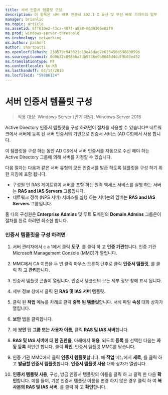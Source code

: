 ```yaml
---
title: 서버 인증서 템플릿 구성
description: 이 항목은 서버 배포 인증서 802.1 X 유선 및 무선 배포 가이드의 일부
manager: brianlic
ms.topic: article
ms.assetid: 8ff610e2-43ca-407f-a828-06d9366e02f0
ms.prod: windows-server-threshold
ms.technology: networking
ms.author: pashort
author: shortpatti
ms.openlocfilehash: 238579c945821d19e45dad7e623450d598830596
ms.sourcegitcommit: 0d0b32c8986ba7db9536e0b8648d4ddf9b03e452
ms.translationtype: MT
ms.contentlocale: ko-KR
ms.lasthandoff: 04/17/2019
ms.locfileid: "59886124"
---
```

# <a name="configure-the-server-certificate-template"></a>서버 인증서 템플릿 구성

>적용 대상: Windows Server (반기 채널), Windows Server 2016

Active Directory 인증서 템플릿을 구성 하려면이 절차를 사용할 수 있습니다&reg; 네트워크에서 서버에 등록 된 서버 인증서의 기반으로 인증서 서비스 (AD CS)에서 사용 합니다.  
  
이 템플릿을 구성 하는 동안 AD CS에서 서버 인증서를 자동으로 수신 해야 하는 Active Directory 그룹에 의해 서버를 지정할 수 있습니다.   
  
다음 절차는 다음과 같은 서버 유형의 모든 인증서를 발급 하도록 템플릿을 구성 하기 위한 지침에 포함 됩니다.  
  
- 구성원 인 RAS 게이트웨이 서버를 포함 하는 원격 액세스 서비스를 실행 하는 서버는 **RAS and IAS Servers** 그룹입니다.  
- 네트워크 정책 (NPS 서버) 서비스를 실행 하는 서버는의 멤버는 **RAS and IAS Servers** 그룹입니다.  
  
둘 다의 구성원은 **Enterprise Admins** 및 루트 도메인의 **Domain Admins** 그룹은이 절차를 완료 하려면 최소한 합니다.  
  
### <a name="to-configure-the-certificate-template"></a>인증서 템플릿을 구성 하려면  
  
1.  서버 관리자에서 c a 1에서 클릭 **도구**, 를 클릭 하 고 **인증 기관**합니다. 인증 기관 Microsoft Management Console (MMC)가 열립니다.  
  
2.  MMC에서 CA 이름을 두 번 클릭 마우스 오른쪽 단추로 클릭 **인증서 템플릿**, 를 클릭 하 고 **관리**합니다.  
  
3.  인증서 템플릿 콘솔이 열립니다. 인증서 템플릿의 모든 세부 정보 창에 표시 됩니다.  
  
4.  세부 정보 창에서 클릭 된 **RAS 및 IAS 서버** 템플릿.  
  
5.  클릭 된 **작업** 메뉴를 차례로 클릭 **중복 된 템플릿**합니다. 서식 파일 **속성** 대화 상자가 열립니다.  
  
6.  **보안** 탭을 클릭합니다.   
  
7.  에 **보안** 탭 **그룹 또는 사용자 이름**, 클릭 **RAS 및 IAS 서버**합니다.  
  
8.  **RAS 및 IAS 서버에 대 한 권한을**, 아래에서 **허용**, 되도록 **등록** 를 선택한 다음는 **자동 등록** 확인란 합니다. 클릭 **확인**, 인증서 템플릿 MMC를 닫습니다.  
  
9.  인증 기관 MMC에서 클릭 **인증서 템플릿**합니다. 에 **작업** 메뉴에서 **새로**, 를 클릭 하 고 **발급할 인증서 템플릿**합니다. **인증서 템플릿 사용** 대화 상자가 열립니다.  
  
10. **인증서 템플릿 사용**, 구성, 방금 인증서 템플릿의 이름을 클릭 하 고 클릭 한 다음 **확인**합니다. 예를 들어, 기본 인증서 템플릿 이름을 변경 하지 않은 경우 클릭 하 여 **복사본의 RAS 및 IAS 서버**, 를 클릭 하 고 **확인**합니다.  
  


